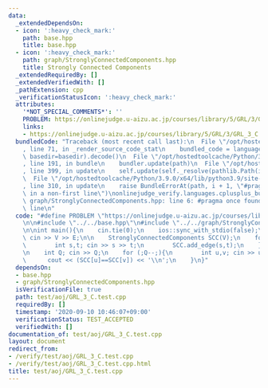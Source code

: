 ```yaml
---
data:
  _extendedDependsOn:
  - icon: ':heavy_check_mark:'
    path: base.hpp
    title: base.hpp
  - icon: ':heavy_check_mark:'
    path: graph/StronglyConnectedComponents.hpp
    title: Strongly Connected Components
  _extendedRequiredBy: []
  _extendedVerifiedWith: []
  _pathExtension: cpp
  _verificationStatusIcon: ':heavy_check_mark:'
  attributes:
    '*NOT_SPECIAL_COMMENTS*': ''
    PROBLEM: https://onlinejudge.u-aizu.ac.jp/courses/library/5/GRL/3/GRL_3_C
    links:
    - https://onlinejudge.u-aizu.ac.jp/courses/library/5/GRL/3/GRL_3_C
  bundledCode: "Traceback (most recent call last):\n  File \"/opt/hostedtoolcache/Python/3.9.0/x64/lib/python3.9/site-packages/onlinejudge_verify/documentation/build.py\"\
    , line 71, in _render_source_code_stat\n    bundled_code = language.bundle(stat.path,\
    \ basedir=basedir).decode()\n  File \"/opt/hostedtoolcache/Python/3.9.0/x64/lib/python3.9/site-packages/onlinejudge_verify/languages/cplusplus.py\"\
    , line 191, in bundle\n    bundler.update(path)\n  File \"/opt/hostedtoolcache/Python/3.9.0/x64/lib/python3.9/site-packages/onlinejudge_verify/languages/cplusplus_bundle.py\"\
    , line 399, in update\n    self.update(self._resolve(pathlib.Path(included), included_from=path))\n\
    \  File \"/opt/hostedtoolcache/Python/3.9.0/x64/lib/python3.9/site-packages/onlinejudge_verify/languages/cplusplus_bundle.py\"\
    , line 310, in update\n    raise BundleErrorAt(path, i + 1, \"#pragma once found\
    \ in a non-first line\")\nonlinejudge_verify.languages.cplusplus_bundle.BundleErrorAt:\
    \ graph/StronglyConnectedComponents.hpp: line 6: #pragma once found in a non-first\
    \ line\n"
  code: "#define PROBLEM \"https://onlinejudge.u-aizu.ac.jp/courses/library/5/GRL/3/GRL_3_C\"\
    \n\n#include \"../../base.hpp\"\n#include \"../../graph/StronglyConnectedComponents.hpp\"\
    \n\nint main(){\n    cin.tie(0);\n    ios::sync_with_stdio(false);\n    int V,E;\
    \ cin >> V >> E;\n\n    StronglyConnectedComponents SCC(V);\n    for (int i=0;i<E;++i){\n\
    \        int s,t; cin >> s >> t;\n        SCC.add_edge(s,t);\n    }\n    SCC.build();\n\
    \n    int Q; cin >> Q;\n    for (;Q--;){\n        int u,v; cin >> u >> v;\n  \
    \      cout << (SCC[u]==SCC[v]) << '\\n';\n    }\n}"
  dependsOn:
  - base.hpp
  - graph/StronglyConnectedComponents.hpp
  isVerificationFile: true
  path: test/aoj/GRL_3_C.test.cpp
  requiredBy: []
  timestamp: '2020-09-10 10:46:07+09:00'
  verificationStatus: TEST_ACCEPTED
  verifiedWith: []
documentation_of: test/aoj/GRL_3_C.test.cpp
layout: document
redirect_from:
- /verify/test/aoj/GRL_3_C.test.cpp
- /verify/test/aoj/GRL_3_C.test.cpp.html
title: test/aoj/GRL_3_C.test.cpp
---
```

